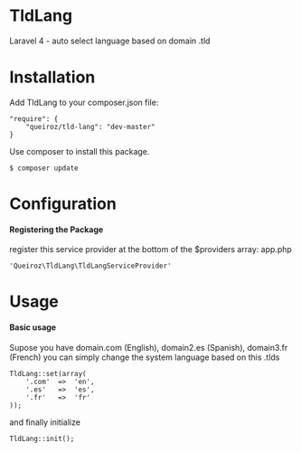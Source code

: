 TldLang
=======

Laravel 4 - auto select language based on domain .tld

Installation
============

Add TldLang to your composer.json file:


	"require": {
		"queiroz/tld-lang": "dev-master"
	}


Use composer to install this package.

	$ composer update

Configuration
=============

#### Registering the Package

register this service provider at the bottom of the $providers array: app.php

	'Queiroz\TldLang\TldLangServiceProvider'

Usage
=====

#### Basic usage

Supose you have domain.com (English), domain2.es (Spanish), domain3.fr (French)
you can simply change the system language based on this .tlds

	TldLang::set(array(
		'.com' 	=> 	'en',
		'.es'	=> 	'es',
		'.fr'	=>	'fr'
	));

and finally initialize

`TldLang::init();`